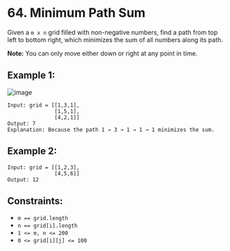 # **64. Minimum Path Sum**

Given a `m x n` grid filled with non-negative numbers, find a path from top left to bottom right, which minimizes the sum of all numbers along its path.

**Note:** You can only move either down or right at any point in time.

## **Example 1:**

![image](https://user-images.githubusercontent.com/53091475/155839785-d87a4a22-1b05-44b6-acf4-1257e732ac8a.png)

    Input: grid = [[1,3,1],
                   [1,5,1],
                   [4,2,1]]
    Output: 7
    Explanation: Because the path 1 → 3 → 1 → 1 → 1 minimizes the sum.

## **Example 2:**

    Input: grid = [[1,2,3],
                   [4,5,6]]
    Output: 12

## **Constraints:**

- `m == grid.length`
- `n == grid[i].length`
- `1 <= m, n <= 200`
- `0 <= grid[i][j] <= 100`
